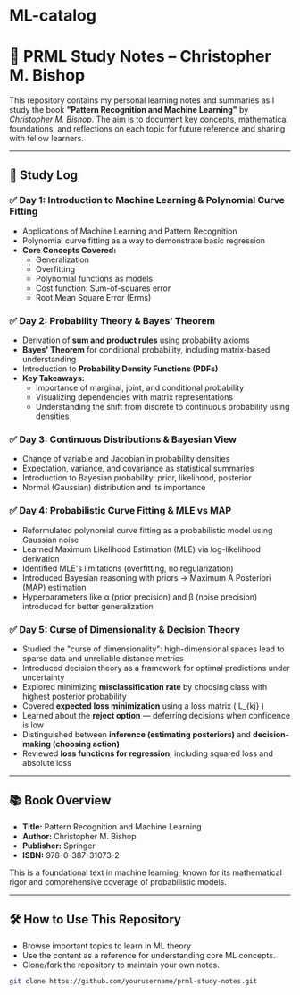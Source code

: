 # ML-catalog
# 📘 PRML Study Notes – Christopher M. Bishop

This repository contains my personal learning notes and summaries as I study the book **"Pattern Recognition and Machine Learning"** by *Christopher M. Bishop*. The aim is to document key concepts, mathematical foundations, and reflections on each topic for future reference and sharing with fellow learners.

---

## 📅 Study Log

### ✅ Day 1: Introduction to Machine Learning & Polynomial Curve Fitting
- Applications of Machine Learning and Pattern Recognition
- Polynomial curve fitting as a way to demonstrate basic regression
- **Core Concepts Covered:**
  - Generalization
  - Overfitting
  - Polynomial functions as models
  - Cost function: Sum-of-squares error
  - Root Mean Square Error (Erms)
 
### ✅ Day 2: Probability Theory & Bayes' Theorem
- Derivation of **sum and product rules** using probability axioms
- **Bayes' Theorem** for conditional probability, including matrix-based understanding
- Introduction to **Probability Density Functions (PDFs)**
- **Key Takeaways:**
  - Importance of marginal, joint, and conditional probability
  - Visualizing dependencies with matrix representations
  - Understanding the shift from discrete to continuous probability using densities


### ✅ Day 3: Continuous Distributions & Bayesian View
- Change of variable and Jacobian in probability densities
- Expectation, variance, and covariance as statistical summaries
- Introduction to Bayesian probability: prior, likelihood, posterior
- Normal (Gaussian) distribution and its importance

### ✅ Day 4: Probabilistic Curve Fitting & MLE vs MAP
- Reformulated polynomial curve fitting as a probabilistic model using Gaussian noise
- Learned Maximum Likelihood Estimation (MLE) via log-likelihood derivation
- Identified MLE's limitations (overfitting, no regularization)
- Introduced Bayesian reasoning with priors → Maximum A Posteriori (MAP) estimation
- Hyperparameters like α (prior precision) and β (noise precision) introduced for better generalization


### ✅ Day 5: Curse of Dimensionality & Decision Theory
- Studied the "curse of dimensionality": high-dimensional spaces lead to sparse data and unreliable distance metrics
- Introduced decision theory as a framework for optimal predictions under uncertainty
- Explored minimizing **misclassification rate** by choosing class with highest posterior probability
- Covered **expected loss minimization** using a loss matrix \( L_{kj} \)
- Learned about the **reject option** — deferring decisions when confidence is low
- Distinguished between **inference (estimating posteriors)** and **decision-making (choosing action)**
- Reviewed **loss functions for regression**, including squared loss and absolute loss



---

## 📚 Book Overview

- **Title:** Pattern Recognition and Machine Learning
- **Author:** Christopher M. Bishop
- **Publisher:** Springer
- **ISBN:** 978-0-387-31073-2

This is a foundational text in machine learning, known for its mathematical rigor and comprehensive coverage of probabilistic models.

---

## 🛠️ How to Use This Repository

- Browse important topics to learn in ML theory
- Use the content as a reference for understanding core ML concepts.
- Clone/fork the repository to maintain your own notes.

```bash
git clone https://github.com/yourusername/prml-study-notes.git

